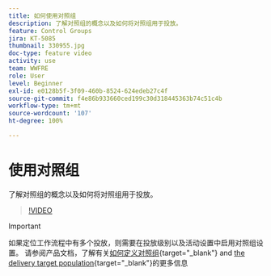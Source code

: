```yaml
---
title: 如何使用对照组
description: 了解对照组的概念以及如何将对照组用于投放。
feature: Control Groups
jira: KT-5085
thumbnail: 330955.jpg
doc-type: feature video
activity: use
team: WWFRE
role: User
level: Beginner
exl-id: e0128b5f-3f09-460b-8524-624edeb27c4f
source-git-commit: f4e86b933660ced199c30d318445363b74c51c4b
workflow-type: tm+mt
source-wordcount: '107'
ht-degree: 100%

---
```


# 使用对照组

了解对照组的概念以及如何将对照组用于投放。

>[!VIDEO](https://video.tv.adobe.com/v/330955?quality=12&learn=on)

>[!IMPORTANT]
>如果定位工作流程中有多个投放，则需要在投放级别以及活动设置中启用对照组设置。
>请参阅产品文档，了解有关[如何定义对照组](https://experienceleague.adobe.com/docs/campaign-classic/using/orchestrating-campaigns/orchestrate-campaigns/marketing-campaign-target.html?lang=zh-Hans#defining-a-control-group){target="_blank"} and [the delivery target population](https://experienceleague.adobe.com/docs/campaign-classic/using/sending-messages/key-steps-when-creating-a-delivery/steps-defining-the-target-population.html?lang=zh-Hans){target="_blank"}的更多信息
